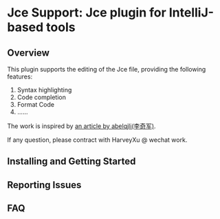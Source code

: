 # Jce Support: Jce plugin for IntelliJ-based tools

## Overview

This plugin supports the editing of the Jce file, providing the following features:

1. Syntax highlighting
2. Code completion
3. Format Code
4. ......

The work is inspired by [an article by abelqjli(李奇军)](http://km.oa.com/articles/show/366699?kmref=search&from_page=1&no=2 "jce文法探究").

If any question, please contract with HarveyXu @ wechat work.

## Installing and Getting Started


## Reporting Issues


## FAQ

